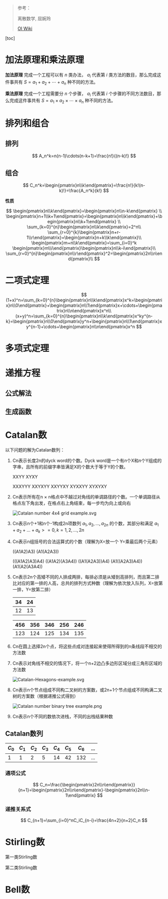 > 参考：
>
> 离散数学, 屈婉玲
>
> [OI Wiki](https://oi-wiki.org/math/)

[toc]

# 加法原理和乘法原理

**加法原理** 完成一个工程可以有 $n$ 类办法， $a_i$ 代表第 $i$ 类方法的数目，那么完成这件事共有 $S=a_1+a_2+\cdots+a_n$ 种不同的方法。

**乘法原理** 完成一个工程需要分 $n$ 个步骤， $a_i$ 代表第 $i$ 个步骤的不同方法数目，那么完成这件事共有 $S=a_1×a_2×\cdots×a_n$ 种不同的方法。





# 排列和组合

## 排列

$$
A_n^k=n(n-1)\cdots(n-k+1)=\frac{n!}{(n-k)!}
$$



## 组合

$$
C_n^k=\begin{pmatrix}n\\k\end{pmatrix}=\frac{n!}{k!(n-k)!}=\frac{A_n^k}{k!}
$$

**性质**

$$
\begin{pmatrix}n\\k\end{pmatrix}=\begin{pmatrix}n\\n-k\end{pmatrix} \\
\begin{pmatrix}n+1\\k+1\end{pmatrix}=\begin{pmatrix}n\\k\end{pmatrix}+\begin{pmatrix}n\\k+1\end{pmatrix} \\
\sum_{k=0}^{n}\begin{pmatrix}n\\k\end{pmatrix}=2^n\\
\sum_{r=0}^{k}\begin{pmatrix}n+r-1\\r\end{pmatrix}=\begin{pmatrix}n+k\\k\end{pmatrix}\\
\begin{pmatrix}m+n\\k\end{pmatrix}=\sum_{i=0}^k \begin{pmatrix}m\\i\end{pmatrix}\begin{pmatrix}n\\k-i\end{pmatrix}\\
\sum_{r=0}^{n}\begin{pmatrix}n\\r\end{pmatrix}^2=\begin{pmatrix}2n\\n\end{pmatrix}\\
$$




# 二项式定理

$$
(1+x)^n=\sum_{k=0}^{n}\begin{pmatrix}n\\k\end{pmatrix}x^k=\begin{pmatrix}n\\0\end{pmatrix}+\begin{pmatrix}n\\1\end{pmatrix}x+\cdots+\begin{pmatrix}n\\n\end{pmatrix}x^n\\
(x+y)^n=\sum_{k=0}^{n}\begin{pmatrix}n\\k\end{pmatrix}x^ky^{n-k}=\begin{pmatrix}n\\0\end{pmatrix}y^n+\begin{pmatrix}n\\1\end{pmatrix}xy^{n-1}+\cdots+\begin{pmatrix}n\\n\end{pmatrix}x^n
$$





# 多项式定理





# 递推方程

## 公式解法



## 生成函数





# Catalan数

以下问题的解为Catalan数列：

1. Cn表示长度2n的dyck word的个数。Dyck word是一个有*n*个X和*n*个Y组成的字串，且所有的前缀字串皆满足X的个数大于等于Y的个数。

   XXYY XYXY

   XXXYYY XXYXYY XXYYXY XYXXYY XYXYXY

2. Cn表示所有在n × n格点中不越过对角线的单调路径的个数。一个单调路径从格点左下角出发，在格点右上角结束，每一步均为向上或向右

   ![Catalan number 4x4 grid example.svg](https://upload.wikimedia.org/wikipedia/commons/thumb/f/f4/Catalan_number_4x4_grid_example.svg/1920px-Catalan_number_4x4_grid_example.svg.png) 

3. Cn表示n个+1和n个-1构成2n项数列 $a_1,a_2,...,a_{2n}$ 的个数，其部分和满足 $a_1+a_2+...+a_k>=0,k=1,2,...,2n$ 

4. Cn表示n组括号的合法运算式的个数（理解为X=放一个 Y=乘最后两个元素）

   ((A1A2)A3)  (A1(A2A3)) 

   (((A1A2)A3)A4) ((A1A2)(A3A4)) ((A1(A2A3))A4) (A1((A2A3)A4)) (A1(A2(A3A4))

5. Cn表示2n个高矮不同的人排成两排，每排必须是从矮到高排列，而且第二排比对应的第一排的人高，总共的排列方式种数（理解为依次放入队列，X=放第一排，Y=放第二排）

   | 34   | 24   |
   | ---- | ---- |
   | 12   | 13   |

   | 456  | 356  | 346  | 256  | 246  |
   | ---- | ---- | ---- | ---- | ---- |
   | 123  | 124  | 125  | 134  | 135  |

6. Cn在圆上选择2n个点，将这些点成对连接起来使得所得到的n条线段不相交的方法数

7. Cn表示对角线不相交的情况下，将一个n+2边凸多边形区域分成三角形区域的方法数

   ![Catalan-Hexagons-example.svg](https://upload.wikimedia.org/wikipedia/commons/thumb/a/a8/Catalan-Hexagons-example.svg/1920px-Catalan-Hexagons-example.svg.png) 

8. Cn表示n个节点组成不同构二叉树的方案数，或2n+1个节点组成不同构满二叉树的方案数（根据递推公式得到）

   ![Catalan number binary tree example.png](https://upload.wikimedia.org/wikipedia/commons/0/01/Catalan_number_binary_tree_example.png) 

9. Cn表示n个不同的数依次进栈，不同的出栈结果种数

    

## Catalan数列

| $C_0$ | $C_1$ | $C_2$ | $C_3$ | $C_4$ | $C_5$ | $C_6$ | ...  |
| ------- | ------- | ------- | ------- | ------- | ------- | ------- | ---- |
| 1       | 1       | 2       | 5       | 14      | 42      | 132     | ...  |

### 通项公式

$$
C_n=\frac{\begin{pmatrix}2n\\n\end{pmatrix}}{n+1}=\begin{pmatrix}2n\\n\end{pmatrix}-\begin{pmatrix}2n\\n-1\end{pmatrix}
$$

### 递推关系式

$$
C_{n+1}=\sum_{i=0}^nC_iC_{n-i}=\frac{4n+2}{n+2}C_n
$$





# Stirling数

第一类Stirling数



第二类Stirling数





# Bell数









